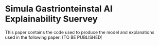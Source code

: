 # Simula Gastrionteinstal AI Explainability Suervey
This paper contains the code used to produce the model and explanations used in the following paper: [TO BE PUBLISHED]